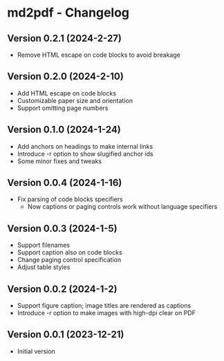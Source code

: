 # md2pdf - Changelog

## Version 0.2.1 (2024-2-27)

* Remove HTML escape on code blocks to avoid breakage

## Version 0.2.0 (2024-2-10)

* Add HTML escape on code blocks
* Customizable paper size and orientation
* Support omitting page numbers

## Version 0.1.0 (2024-1-24)

* Add anchors on headings to make internal links
* Introduce -r option to show slugified anchor ids
* Some minor fixes and tweaks

## Version 0.0.4 (2024-1-16)

* Fix parsing of code blocks specifiers
    * Now captions or paging controls work without language specifiers

## Version 0.0.3 (2024-1-5)

* Support filenames
* Support caption also on code blocks
* Change paging control specification
* Adjust table styles

## Version 0.0.2 (2024-1-2)

* Support figure caption; image titles are rendered as captions
* Introduce -r option to make images with high-dpi clear on PDF

## Version 0.0.1 (2023-12-21)

* Initial version

